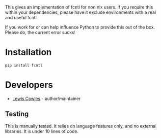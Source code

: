 This gives an implementation of fcntl for non nix users.
If you require this within your dependencies, please have it exclude environments with a real and useful fcntl.

If you work for or can help influence Python to provide this out of the box. Please do, the current error sucks!

Installation
============

```shell
pip install fcntl
```

Developers
==========
* [Lewis Cowles](https://github.com/Lewiscowles1986) - author/maintainer

Testing
-------

This is manually tested.
It relies on language features only, and no external libraries.
It is under 10 lines of code.
